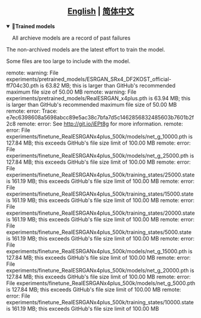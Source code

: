 

## <div align="center"><b><a href="README.md">English</a> | <a href="README_CN.md">简体中文</a></b></div>


<!---------------------------------- Projects that use Real-ESRGAN --------------------------->
<details open>
<summary>🧩<b>Trained models</b></summary>

&nbsp;&nbsp;&nbsp;&nbsp;All archieve models are a record of past failures

</details>


The non-archived models are the latest effort to train the model.

Some files are too large to include with the model.

remote: warning: File experiments/pretrained_models/ESRGAN_SRx4_DF2KOST_official-ff704c30.pth is 63.82 MB; this is larger than GitHub's recommended maximum file size of 50.00 MB
remote: warning: File experiments/pretrained_models/RealESRGAN_x4plus.pth is 63.94 MB; this is larger than GitHub's recommended maximum file size of 50.00 MB
remote: error: Trace: e7ec6398608a5698abcc89e5ac38c7bfa7d5c1462856832485603b7601b2f2c8
remote: error: See http://git.io/iEPt8g for more information.
remote: error: File experiments/finetune_RealESRGANx4plus_500k/models/net_g_10000.pth is 127.84 MB; this exceeds GitHub's file size limit of 100.00 MB
remote: error: File experiments/finetune_RealESRGANx4plus_500k/models/net_g_25000.pth is 127.84 MB; this exceeds GitHub's file size limit of 100.00 MB
remote: error: File experiments/finetune_RealESRGANx4plus_500k/training_states/25000.state is 161.19 MB; this exceeds GitHub's file size limit of 100.00 MB
remote: error: File experiments/finetune_RealESRGANx4plus_500k/training_states/15000.state is 161.19 MB; this exceeds GitHub's file size limit of 100.00 MB
remote: error: File experiments/finetune_RealESRGANx4plus_500k/training_states/20000.state is 161.19 MB; this exceeds GitHub's file size limit of 100.00 MB
remote: error: File experiments/finetune_RealESRGANx4plus_500k/training_states/5000.state is 161.19 MB; this exceeds GitHub's file size limit of 100.00 MB
remote: error: File experiments/finetune_RealESRGANx4plus_500k/models/net_g_15000.pth is 127.84 MB; this exceeds GitHub's file size limit of 100.00 MB
remote: error: File experiments/finetune_RealESRGANx4plus_500k/models/net_g_20000.pth is 127.84 MB; this exceeds GitHub's file size limit of 100.00 MB
remote: error: File experiments/finetune_RealESRGANx4plus_500k/models/net_g_5000.pth is 127.84 MB; this exceeds GitHub's file size limit of 100.00 MB
remote: error: File experiments/finetune_RealESRGANx4plus_500k/training_states/10000.state is 161.19 MB; this exceeds GitHub's file size limit of 100.00 MB
